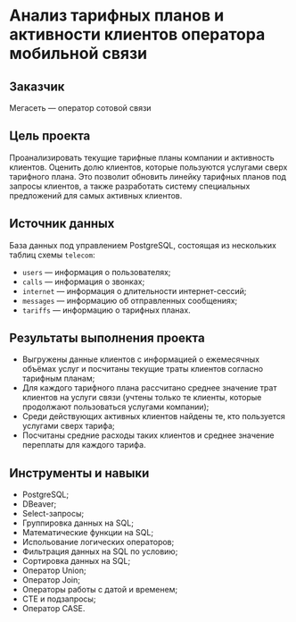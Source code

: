 # Анализ тарифных планов и активности клиентов оператора мобильной связи

## Заказчик 
Мегасеть — оператор сотовой связи

## Цель проекта
Проанализировать текущие тарифные планы компании и активность клиентов. Оценить долю клиентов, которые пользуются услугами сверх тарифного плана. Это позволит обновить линейку тарифных планов под запросы клиентов, а также разработать систему специальных предложений для самых активных клиентов.

## Источник данных
База данных под управлением PostgreSQL, состоящая из нескольких таблиц схемы `telecom`: 
- `users` — информация о пользователях;
- `calls` — информация о звонках;
- `internet` — информация о длительности интернет-сессий;
- `messages` — информацию об отправленных сообщениях;
- `tariffs` — информацию о тарифных планах.

## Результаты выполнения проекта
- Выгружены данные клиентов с информацией о ежемесячных объёмах услуг и посчитаны текущие траты клиентов согласно тарифным планам;
- Для каждого тарифного плана рассчитано среднее значение трат клиентов на услуги связи (учтены только те клиенты, которые продолжают пользоваться услугами компании);
- Среди действующих активных клиентов найдены те, кто пользуется услугами сверх тарифа;
- Посчитаны средние расходы таких клиентов и среднее значение переплаты для каждого тарифа.

## Инструменты и навыки
- PostgreSQL;
- DBeaver;
- Select-запросы;
- Группировка данных на SQL;
- Математические функции на SQL;
- Испольование логических операторов;
- Фильтрация данных на SQL по условию;
- Сортировка данных на SQL;
- Оператор Union;
- Оператор Join;
- Операторы работы с датой и временем;
- CTE и подзапросы;
- Оператор CASE.
